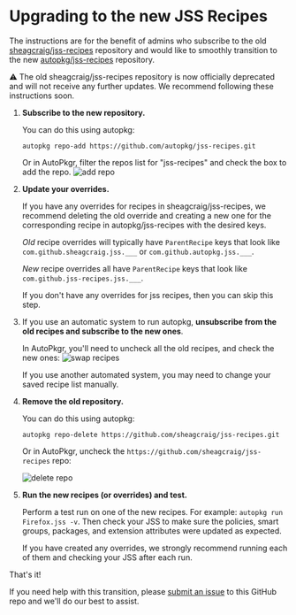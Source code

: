 # Upgrading to the new JSS Recipes

The instructions are for the benefit of admins who subscribe to the old [sheagcraig/jss-recipes](https://github.com/sheagcraig/jss-recipes) repository and would like to smoothly transition to the new [autopkg/jss-recipes](https://github.com/autopkg/jss-recipes) repository.

:warning: The old sheagcraig/jss-recipes repository is now officially deprecated and will not receive any further updates. We recommend following these instructions soon.

1. __Subscribe to the new repository.__

	You can do this using autopkg:
	```
	autopkg repo-add https://github.com/autopkg/jss-recipes.git
	```

	Or in AutoPkgr, filter the repos list for "jss-recipes" and check the box to add the repo.
	![add repo](UPGRADE-images/repo-add.png)

2. __Update your overrides.__

	If you have any overrides for recipes in sheagcraig/jss-recipes, we recommend deleting the old override and creating a new one for the corresponding recipe in autopkg/jss-recipes with the desired keys.

	_Old_ recipe overrides will typically have `ParentRecipe` keys that look like `com.github.sheagcraig.jss.___` or `com.github.autopkg.jss.___`.

	_New_ recipe overrides all have `ParentRecipe` keys that look like `com.github.jss-recipes.jss.___`.

	If you don't have any overrides for jss recipes, then you can skip this step.

3. If you use an automatic system to run autopkg, __unsubscribe from the old recipes and subscribe to the new ones__.

	In AutoPkgr, you'll need to uncheck all the old recipes, and check the new ones:
	![swap recipes](UPGRADE-images/recipe-swap.png)

	If you use another automated system, you may need to change your saved recipe list manually.

4. __Remove the old repository.__

	You can do this using autopkg:
	```
	autopkg repo-delete https://github.com/sheagcraig/jss-recipes.git
	```

	Or in AutoPkgr, uncheck the `https://github.com/sheagcraig/jss-recipes` repo:

	![delete repo](UPGRADE-images/repo-delete.png)

5. __Run the new recipes (or overrides) and test.__

	Perform a test run on one of the new recipes. For example: `autopkg run Firefox.jss -v`. Then check your JSS to make sure the policies, smart groups, packages, and extension attributes were updated as expected.

	If you have created any overrides, we strongly recommend running each of them and checking your JSS after each run.

That's it!

If you need help with this transition, please [submit an issue](https://github.com/autopkg/jss-recipes/issues/new) to this GitHub repo and we'll do our best to assist.
